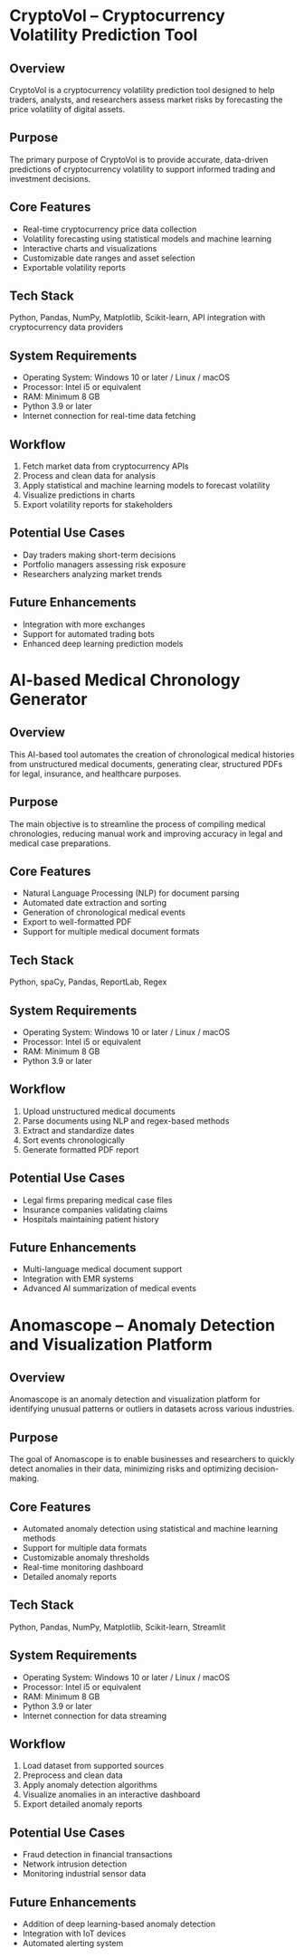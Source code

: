 # CryptoVol – Cryptocurrency Volatility Prediction Tool

## Overview
CryptoVol is a cryptocurrency volatility prediction tool designed to help traders, analysts, and researchers assess market risks by forecasting the price volatility of digital assets.

## Purpose
The primary purpose of CryptoVol is to provide accurate, data-driven predictions of cryptocurrency volatility to support informed trading and investment decisions.

## Core Features
- Real-time cryptocurrency price data collection
- Volatility forecasting using statistical models and machine learning
- Interactive charts and visualizations
- Customizable date ranges and asset selection
- Exportable volatility reports

## Tech Stack
Python, Pandas, NumPy, Matplotlib, Scikit-learn, API integration with cryptocurrency data providers

## System Requirements
- Operating System: Windows 10 or later / Linux / macOS  
- Processor: Intel i5 or equivalent  
- RAM: Minimum 8 GB  
- Python 3.9 or later  
- Internet connection for real-time data fetching

## Workflow
1. Fetch market data from cryptocurrency APIs  
2. Process and clean data for analysis  
3. Apply statistical and machine learning models to forecast volatility  
4. Visualize predictions in charts  
5. Export volatility reports for stakeholders

## Potential Use Cases
- Day traders making short-term decisions  
- Portfolio managers assessing risk exposure  
- Researchers analyzing market trends  

## Future Enhancements
- Integration with more exchanges  
- Support for automated trading bots  
- Enhanced deep learning prediction models

# AI-based Medical Chronology Generator

## Overview
This AI-based tool automates the creation of chronological medical histories from unstructured medical documents, generating clear, structured PDFs for legal, insurance, and healthcare purposes.

## Purpose
The main objective is to streamline the process of compiling medical chronologies, reducing manual work and improving accuracy in legal and medical case preparations.

## Core Features
- Natural Language Processing (NLP) for document parsing
- Automated date extraction and sorting
- Generation of chronological medical events
- Export to well-formatted PDF
- Support for multiple medical document formats

## Tech Stack
Python, spaCy, Pandas, ReportLab, Regex

## System Requirements
- Operating System: Windows 10 or later / Linux / macOS  
- Processor: Intel i5 or equivalent  
- RAM: Minimum 8 GB  
- Python 3.9 or later  

## Workflow
1. Upload unstructured medical documents  
2. Parse documents using NLP and regex-based methods  
3. Extract and standardize dates  
4. Sort events chronologically  
5. Generate formatted PDF report

## Potential Use Cases
- Legal firms preparing medical case files  
- Insurance companies validating claims  
- Hospitals maintaining patient history  

## Future Enhancements
- Multi-language medical document support  
- Integration with EMR systems  
- Advanced AI summarization of medical events

# Anomascope – Anomaly Detection and Visualization Platform

## Overview
Anomascope is an anomaly detection and visualization platform for identifying unusual patterns or outliers in datasets across various industries.

## Purpose
The goal of Anomascope is to enable businesses and researchers to quickly detect anomalies in their data, minimizing risks and optimizing decision-making.

## Core Features
- Automated anomaly detection using statistical and machine learning methods
- Support for multiple data formats
- Customizable anomaly thresholds
- Real-time monitoring dashboard
- Detailed anomaly reports

## Tech Stack
Python, Pandas, NumPy, Matplotlib, Scikit-learn, Streamlit

## System Requirements
- Operating System: Windows 10 or later / Linux / macOS  
- Processor: Intel i5 or equivalent  
- RAM: Minimum 8 GB  
- Python 3.9 or later  
- Internet connection for data streaming

## Workflow
1. Load dataset from supported sources  
2. Preprocess and clean data  
3. Apply anomaly detection algorithms  
4. Visualize anomalies in an interactive dashboard  
5. Export detailed anomaly reports

## Potential Use Cases
- Fraud detection in financial transactions  
- Network intrusion detection  
- Monitoring industrial sensor data  

## Future Enhancements
- Addition of deep learning-based anomaly detection  
- Integration with IoT devices  
- Automated alerting system
